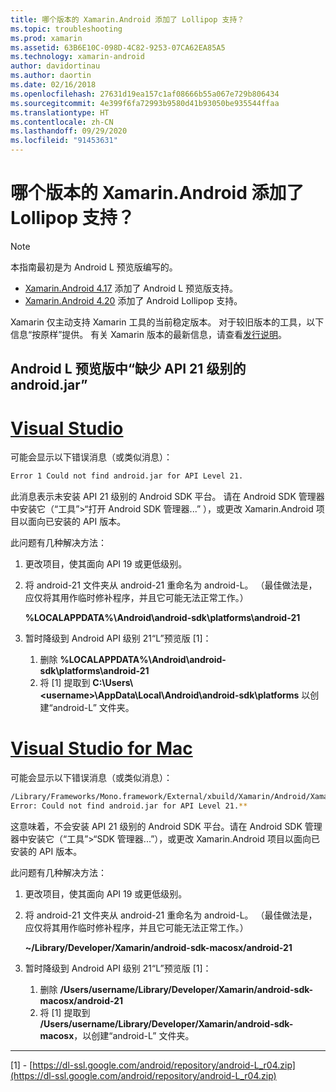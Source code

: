 ```yaml
---
title: 哪个版本的 Xamarin.Android 添加了 Lollipop 支持？
ms.topic: troubleshooting
ms.prod: xamarin
ms.assetid: 63B6E10C-098D-4C82-9253-07CA62EA85A5
ms.technology: xamarin-android
author: davidortinau
ms.author: daortin
ms.date: 02/16/2018
ms.openlocfilehash: 27631d19ea157c1af08666b55a067e729b806434
ms.sourcegitcommit: 4e399f6fa72993b9580d41b93050be935544ffaa
ms.translationtype: HT
ms.contentlocale: zh-CN
ms.lasthandoff: 09/29/2020
ms.locfileid: "91453631"
---
```

# <a name="what-version-of-xamarinandroid-added-lollipop-support"></a>哪个版本的 Xamarin.Android 添加了 Lollipop 支持？

> [!NOTE]
> 本指南最初是为 Android L 预览版编写的。

- [Xamarin.Android 4.17](https://github.com/xamarin/release-notes-archive/blob/master/release-notes/android/xamarin.android_4/xamarin.android_4.17/index.md) 添加了 Android L 预览版支持。
- [Xamarin.Android 4.20](https://github.com/xamarin/release-notes-archive/blob/master/release-notes/android/xamarin.android_4/xamarin.android_4.20/index.md) 添加了 Android Lollipop 支持。

Xamarin 仅主动支持 Xamarin 工具的当前稳定版本。 对于较旧版本的工具，以下信息“按原样”提供。 有关 Xamarin 版本的最新信息，请查看[发行说明](/xamarin/android/release-notes/)。

## <a name="missing-androidjar-for-api-level-21-in-android-l-preview"></a>Android L 预览版中“缺少 API 21 级别的 android.jar”

# <a name="visual-studio"></a>[Visual Studio](#tab/windows)

可能会显示以下错误消息（或类似消息）：

```cmd
Error 1 Could not find android.jar for API Level 21.
```

此消息表示未安装 API 21 级别的 Android SDK 平台。 请在 Android SDK 管理器中安装它（“工具”>“打开 Android SDK 管理器...”  ），或更改 Xamarin.Android 项目以面向已安装的 API 版本。

此问题有几种解决方法：

1. 更改项目，使其面向 API 19 或更低级别。

2. 将 android-21 文件夹从 android-21 重命名为 android-L。 （最佳做法是，应仅将其用作临时修补程序，并且它可能无法正常工作。）

   **%LOCALAPPDATA%\\Android\\android-sdk\\platforms\\android-21**

3. 暂时降级到 Android API 级别 21“L”预览版 [1]：

    1. 删除 **%LOCALAPPDATA%\\Android\\android-sdk\\platforms\\android-21** 
    2. 将 [1] 提取到 **C:\\Users\\&lt;username&gt;\\AppData\\Local\\Android\\android-sdk\\platforms** 以创建“android-L”  文件夹。

# <a name="visual-studio-for-mac"></a>[Visual Studio for Mac](#tab/macos)

可能会显示以下错误消息（或类似消息）：

```bash
/Library/Frameworks/Mono.framework/External/xbuild/Xamarin/Android/Xamarin.Android.Common.targets: 
Error: Could not find android.jar for API Level 21.**
```

这意味着，不会安装 API 21 级别的 Android SDK 平台。请在 Android SDK 管理器中安装它（“工具”>“SDK 管理器...”），或更改 Xamarin.Android 项目以面向已安装的 API 版本。

此问题有几种解决方法：

1. 更改项目，使其面向 API 19 或更低级别。

2. 将 android-21 文件夹从 android-21 重命名为 android-L。 （最佳做法是，应仅将其用作临时修补程序，并且它可能无法正常工作。）

   **~/Library/Developer/Xamarin/android-sdk-macosx/android-21**

3. 暂时降级到 Android API 级别 21“L”预览版 [1]：

    1. 删除 **/Users/username/Library/Developer/Xamarin/android-sdk-macosx/android-21**
    2. 将 [1] 提取到 **/Users/username/Library/Developer/Xamarin/android-sdk-macosx**，以创建“android-L”  文件夹。

-----

[1] - [https://dl-ssl.google.com/android/repository/android-L_r04.zip](https://dl-ssl.google.com/android/repository/android-L_r04.zip)